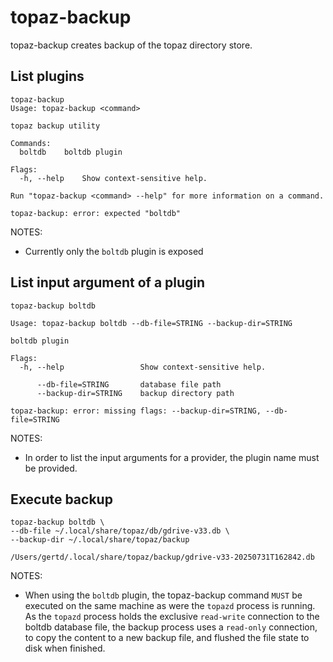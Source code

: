 # topaz-backup

topaz-backup creates backup of the topaz directory store.


## List plugins

```
topaz-backup
Usage: topaz-backup <command>

topaz backup utility

Commands:
  boltdb    boltdb plugin

Flags:
  -h, --help    Show context-sensitive help.

Run "topaz-backup <command> --help" for more information on a command.

topaz-backup: error: expected "boltdb"
```

NOTES:
 
* Currently only the `boltdb` plugin is exposed

## List input argument of a plugin

```
topaz-backup boltdb

Usage: topaz-backup boltdb --db-file=STRING --backup-dir=STRING

boltdb plugin

Flags:
  -h, --help                 Show context-sensitive help.

      --db-file=STRING       database file path
      --backup-dir=STRING    backup directory path

topaz-backup: error: missing flags: --backup-dir=STRING, --db-file=STRING
```

NOTES:

* In order to list the input arguments for a provider, the plugin name must be provided.

## Execute backup

```
topaz-backup boltdb \
--db-file ~/.local/share/topaz/db/gdrive-v33.db \
--backup-dir ~/.local/share/topaz/backup

/Users/gertd/.local/share/topaz/backup/gdrive-v33-20250731T162842.db
```

NOTES:

* When using the `boltdb` plugin, the topaz-backup command `MUST` be executed on the same machine as were the `topazd` process is running. As the `topazd` process holds the exclusive `read-write` connection to the boltdb database file, the backup process uses a `read-only` connection, to copy the content to a new backup file, and flushed the file state to disk when finished.
